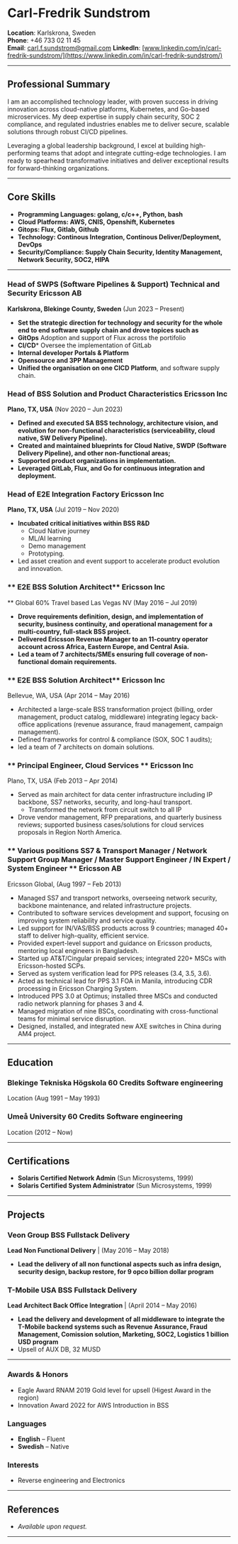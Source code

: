 # Carl-Fredrik Sundstrom

**Location**: Karlskrona, Sweden  
**Phone**: +46 733 02 11 45  
**Email**: carl.f.sundstrom@gmail.com 
**LinkedIn**: [www.linkedin.com/in/carl-fredrik-sundstrom/](https://www.linkedin.com/in/carl-fredrik-sundstrom/)  

---

## Professional Summary


I am an accomplished technology leader, with proven success in driving innovation across cloud-native platforms, Kubernetes, and Go-based microservices. My deep expertise in supply chain security, SOC 2 compliance, and regulated industries enables me to deliver secure, scalable solutions through robust CI/CD pipelines. 

Leveraging a global leadership background, I excel at building high-performing teams that adopt and integrate cutting-edge technologies. I am ready to spearhead transformative initiatives and deliver exceptional results for forward-thinking organizations.


---

## Core Skills

- **Programming Languages: golang, c/c++, Python, bash**
- **Cloud Platforms: AWS, CNIS, Openshift, Kubernetes**
- **Gitops: Flux, Gitlab, Github**
- **Technology: Continous Integration, Continous Deliver/Deployment, DevOps**
- **Security/Compliance: Supply Chain Security, Identity Management, Network Security, SOC2, HIPA**
---

### **Head of SWPS (Software Pipelines & Support) Technical and Security** Ericsson AB
**Karlskrona, Blekinge County, Sweden** (Jun 2023 – Present)

- **Set the strategic direction for technology and security for the whole end to end software supply chain and drove topices such as**
- **GitOps** Adoption and support of Flux across the portifolio
- **CI/CD*** Oversee the implementation of GitLab
- **Internal developer Portals & Platform**
- **Opensource and 3PP Management**
- **Unified the organisation on one CICD Platform**, and software supply chain.

### **Head of BSS Solution and Product Characteristics** Ericsson Inc
**Plano, TX, USA**  (Nov 2020 – Jun 2023)

- **Defined and executed SA BSS technology, architecture vision, and evolution for non-functional characteristics (serviceability, cloud native, SW Delivery Pipeline).**
- **Created and maintained blueprints for Cloud Native, SWDP (Software Delivery Pipeline), and other non-functional areas;**
- **Supported product organizations in implementation.**
- **Leveraged GitLab, Flux, and Go for continuous integration and deployment.**

### **Head of E2E Integration Factory** Ericsson Inc
**Plano, TX, USA**  (Jul 2019 – Nov 2020)

- **Incubated critical initiatives within BSS R&D**
  - Cloud Native journey
  - ML/AI learning
  - Demo management
  - Prototyping.
- Led asset creation and event support to accelerate product evolution and innovation.


### ** E2E BSS Solution Architect** Ericsson Inc
** Global 60% Travel based Las Vegas NV (May 2016 – Jul 2019)

- **Drove requirements definition, design, and implementation of security, business continuity, and operational management for a multi-country, full-stack BSS project.**
- **Delivered Ericsson Revenue Manager to an 11-country operator account across Africa, Eastern Europe, and Central Asia.**
- **Led a team of 7 architects/SMEs ensuring full coverage of non-functional domain requirements.**
  

### ** E2E BSS Solution Architect** Ericsson Inc
Bellevue, WA, USA (Apr 2014 – May 2016)

- Architected a large-scale BSS transformation project (billing, order management, product catalog, middleware) integrating legacy back-office applications (revenue assurance, fraud management, campaign management).
- Defined frameworks for control & compliance (SOX, SOC 1 audits);
- led a team of 7 architects on domain solutions.


### ** Principal Engineer, Cloud Services ** Ericsson Inc 
Plano, TX, USA (Feb 2013 – Apr 2014)

- Served as main architect for data center infrastructure including IP backbone, SS7 networks, security, and long-haul transport.
    - Transformed the network from circuit switch to all IP 
- Drove vendor management, RFP preparations, and quarterly business reviews; supported business cases/solutions for cloud services proposals in Region North America.


### ** Various positions SS7 & Transport Manager / Network Support Group Manager / Master Support Engineer / IN Expert / System Engineer  ** Ericsson AB
Ericsson Global, (Aug 1997 – Feb 2013)

- Managed SS7 and transport networks, overseeing network security, backbone maintenance, and related infrastructure projects.
- Contributed to software services development and support, focusing on improving system reliability and service quality.
- Led support for IN/VAS/BSS products across 9 countries; managed 40+ staff to deliver high-quality, efficient service.
- Provided expert-level support and guidance on Ericsson products, mentoring local engineers in Bangladesh.
- Started up AT&T/Cingular prepaid services; integrated 220+ MSCs with Ericsson-hosted SCPs.
- Served as system verification lead for PPS releases (3.4, 3.5, 3.6).
- Acted as technical lead for PPS 3.1 FOA in Manila, introducing CDR processing in Ericsson Charging System.
- Introduced PPS 3.0 at Optimus; installed three MSCs and conducted radio network planning for phases 3 and 4.
- Managed migration of nine BSCs, coordinating with cross-functional teams for minimal service disruption.
- Designed, installed, and integrated new AXE switches in China during AM4 project.


---

## Education

### **Blekinge Tekniska Högskola 60 Credits Software engineering**  
Location (Aug 1991 – May 1993)

### **Umeå University 60 Credits Software engineering**  
Location (2012 – Now)


---

## Certifications

- **Solaris Certified Network Admin** (Sun Microsystems, 1999)
- **Solaris Certified System Administrator** (Sun Microsystems, 1999)

---

## Projects

### **Veon Group BSS Fullstack Delivery**  
**Lead Non Functional Delivery**  | (May 2016 – May 2018)

- **Lead the delivery of all non functional aspects such as infra design, security design, backup restore, for 9 opco billion dollar program**

### **T-Mobile USA BSS Fullstack Delivery**  
**Lead Architect Back Office Integration**  | (April 2014 – May 2016)

- **Lead the delivery and development of all middleware to integrate the T-Mobile backend systems such as Revenue Assurance, Fraud Management, Comission solution, Marketing, SOC2, Logistics 1 billion USD program**
- Upsell of AUX DB, 32 MUSD 


---

### Awards & Honors
- Eagle Award RNAM 2019 Gold level for upsell (Higest Award in the region)
- Innovation Award 2022 for AWS Introduction in BSS

### Languages
- **English** – Fluent
- **Swedish** – Native

### Interests
- Reverse engineering and Electronics 

---

## References

- *Available upon request.*  

---

